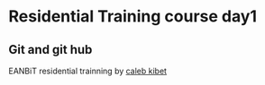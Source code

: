 # Residential Training course day1
## Git and git hub
EANBiT residential trainning by  [caleb kibet](https://github.com/kipkurui?org=eanbit-rt2019&year_list=1)
